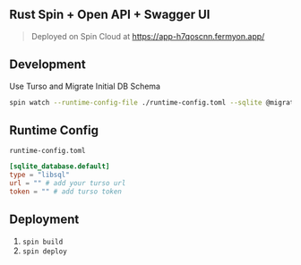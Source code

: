 ## Rust Spin + Open API + Swagger UI

> Deployed on Spin Cloud at https://app-h7qoscnn.fermyon.app/

## Development

Use Turso and Migrate Initial DB Schema

```sh
spin watch --runtime-config-file ./runtime-config.toml --sqlite @migration.sql
```

## Runtime Config

`runtime-config.toml`

```toml
[sqlite_database.default]
type = "libsql"
url = "" # add your turso url
token = "" # add turso token
```

## Deployment
1. `spin build`
2. `spin deploy`

